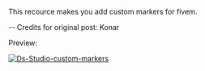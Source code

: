This recource makes you add custom markers for fivem.

-- Credits for original post: Konar

Preview: 

<a href='https://postimg.cc/wy58cJBZ' target='_blank'><img src='https://i.postimg.cc/wy58cJBZ/Ds-Studio-custom-markers.jpg' border='0' alt='Ds-Studio-custom-markers'/></a>

